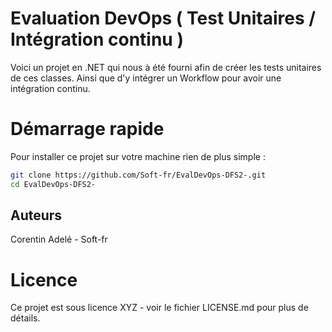 # Evaluation DevOps ( Test Unitaires / Intégration continu )

Voici un projet en .NET qui nous à été fourni afin de créer les tests unitaires de ces classes. Ainsi que d'y intégrer un Workflow pour avoir une intégration continu.

# Démarrage rapide

Pour installer ce projet sur votre machine rien de plus simple :

```bash
git clone https://github.com/Soft-fr/EvalDevOps-DFS2-.git
cd EvalDevOps-DFS2-
```
## Auteurs
Corentin Adelé - Soft-fr

# Licence 
Ce projet est sous licence XYZ - voir le fichier LICENSE.md pour plus de détails.
